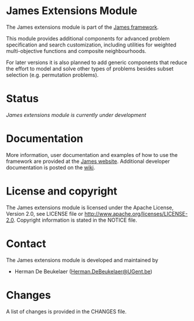 James Extensions Module
=======================

The James extensions module is part of the [James framework][james-github].

This module provides additional components for advanced problem specification and search customization, including utilities for weighted multi-objective functions and composite neighbourhoods.

For later versions it is also planned to add generic components that reduce the effort to model and solve other types of problems besides subset selection (e.g. permutation problems).

Status
======

*James extensions module is currently under development*
  
Documentation
=============  

More information, user documentation and examples of how to use the framework are provided at the [James website][james-website]. Additional developer documentation is posted on the [wiki][james-wiki].

License and copyright
=====================

The James extensions module is licensed under the Apache License, Version 2.0, see LICENSE file or http://www.apache.org/licenses/LICENSE-2.0. Copyright information is stated in the NOTICE file.

Contact
=======

The James extensions module is developed and maintained by

 - Herman De Beukelaer (Herman.DeBeukelaer@UGent.be)
 
Changes
=======

A list of changes is provided in the CHANGES file.


[james-github]:  https://github.com/hdbeukel/james
[james-website]: http://www.jamesframework.org
[james-wiki]:    https://github.com/hdbeukel/james/wiki
